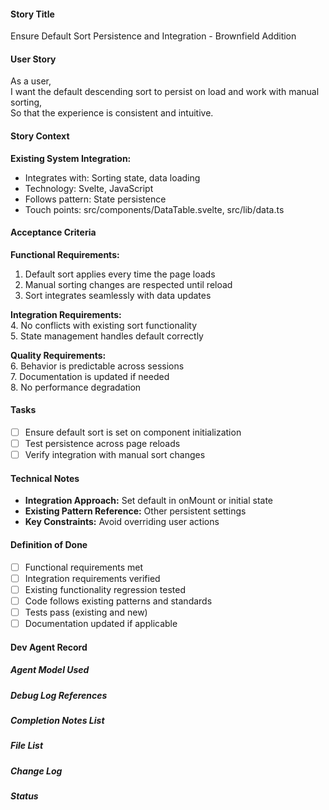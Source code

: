 #### Story Title

Ensure Default Sort Persistence and Integration - Brownfield Addition

#### User Story

As a user,  
I want the default descending sort to persist on load and work with manual sorting,  
So that the experience is consistent and intuitive.

#### Story Context

**Existing System Integration:**

- Integrates with: Sorting state, data loading
- Technology: Svelte, JavaScript
- Follows pattern: State persistence
- Touch points: src/components/DataTable.svelte, src/lib/data.ts

#### Acceptance Criteria

**Functional Requirements:**

1. Default sort applies every time the page loads
2. Manual sorting changes are respected until reload
3. Sort integrates seamlessly with data updates

**Integration Requirements:**  
4. No conflicts with existing sort functionality  
5. State management handles default correctly  

**Quality Requirements:**  
6. Behavior is predictable across sessions  
7. Documentation is updated if needed  
8. No performance degradation

#### Tasks

- [ ] Ensure default sort is set on component initialization
- [ ] Test persistence across page reloads
- [ ] Verify integration with manual sort changes

#### Technical Notes

- **Integration Approach:** Set default in onMount or initial state
- **Existing Pattern Reference:** Other persistent settings
- **Key Constraints:** Avoid overriding user actions

#### Definition of Done

- [ ] Functional requirements met
- [ ] Integration requirements verified
- [ ] Existing functionality regression tested
- [ ] Code follows existing patterns and standards
- [ ] Tests pass (existing and new)
- [ ] Documentation updated if applicable

#### Dev Agent Record

##### Agent Model Used

##### Debug Log References

##### Completion Notes List

##### File List

##### Change Log

##### Status
